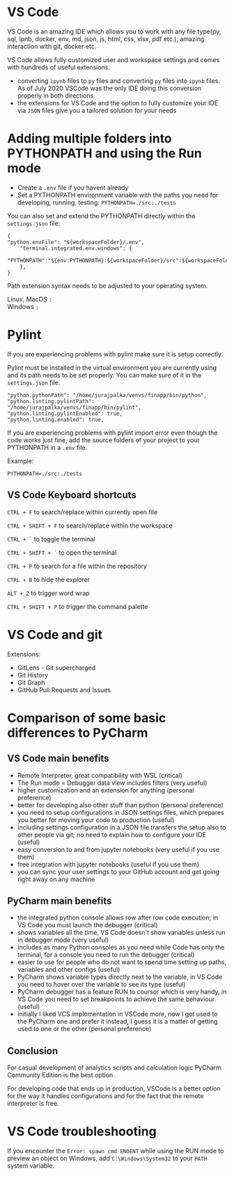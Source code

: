# VS Code

VS Code is an amazing IDE which allows you to work with any file type(py, sql, ipnb, docker, env, md, json, js, html, css, xlsx, pdf etc.), amazing interaction with git, docker etc.

VS Code allows fully customized user and workspace settings and comes with hundreds of useful extensions. 

- converting `ipynb` files to `py` files and converting `py` files into `ipynb` files. As of July 2020 VSCode was the only IDE doing this conversion properly in both directions.
- the extensions for VS Code and the option to fully customize your IDE via `JSON` files give you a tailored solution for your needs

# Adding multiple folders into PYTHONPATH and using the Run mode
* Create a `.env` file if you havent already
* Set a PYTHONPATH environment variable with the paths you need for developing, running, testing: `PYTHONPATH=./src:./tests`

You can also set and extend the PYTHONPATH directly within the `settings.json` file:
```
{
"python.envFile": "${workspaceFolder}/.env",
    "terminal.integrated.env.windows": {
        "PYTHONPATH":"${env:PYTHONPATH}:${workspaceFolder}/src":${workspaceFolder}/tests",
    },
}
```

Path extension syntax needs to be adjusted to your operating system.

Linux, MacOS `:` <br>
Windows `;`


# Pylint
If you are experiencing problems with pylint make sure it is setup correctly. 

Pylint must be installed in the virtual environment you are currently using and its path needs to be set properly. You can make sure of it in the `settings.json` file.

```
"python.pythonPath": "/home/jurajpalka/venvs/finapp/bin/python",
"python.linting.pylintPath": "/home/jurajpalka/venvs/finapp/bin/pylint",
"python.linting.pylintEnabled": true,
"python.linting.enabled": true,
```

If you are experiencing problems with pylint import error even though the code works just fine, add the source folders of your project to your PYTHONPATH in a `.env` file.

Example:
```
PYTHONPATH=./src:./tests
```

## VS Code Keyboard shortcuts

`CTRL + F` to search/replace within currently open file

`CTRL + SHIFT + F` to search/replace within the workspace 

`` CTRL + ` `` to toggle the terminal

`` CTRL + SHIFT + ` `` to open the terminal

`CTRL + P` to search for a file within the repository

`CTRL + B` to hide the explorer

`ALT + Z` to trigger word wrap

`CTRL + SHIFT + P` to trigger the command palette

# VS Code and git

Extensions:
* GitLens - Git supercharged
* Git History
* Git Graph
* GitHub Pull Requests and Issues
# Comparison of some basic differences to PyCharm

## VS Code main benefits

* Remote Interpreter, great compatibility with WSL (critical)
* The Run mode = Debugger data view includes filters (very useful)
* higher customization and an extension for anything (personal preference)
* better for developing also other stuff than python (personal preference)
* you need to setup configurations in JSON settings files, which prepares you better for moving your code to production (useful)
* including settings configuration in a JSON file transfers the setup also to other people via git; no need to explain how to configure your IDE (useful)
* easy conversion to and from jupyter notebooks (very useful if you use them)
* free integration with jupyter notebooks (useful if you use them)
* you can sync your user settings to your GitHub account and get going right away on any machine
 
## PyCharm main benefits

* the integrated python console allows row after row code execution;  in VS Code you must launch the debugger (critical)
* shows variables all the time, VS Code doesn't show variables unless run in debugger mode (very useful)
* includes as many Python consoles as you need while Code has only the terminal, for a console you need to run the debugger (critical) 
* easier to use for people who do not want to spend time setting up paths, variables and other configs (useful)
* PyCharm shows variable types directly next to the variable, in VS Code you need to hover over the variable to see its type (useful)
* PyCharm debugger has a feature RUN to coursor which is very handy, in VS Code you need to set breakpoints to achieve the same behaviour (useful)
* initially I liked VCS implementation in VSCode more, now I got used to the PyCharm one and prefer it instead, I guess it is a matter of getting used to one or the other (personal preference)

## Conclusion
For casual development of analytics scripts and calculation logic PyCharm Community Edition is the best option

For developing code that ends up in production, VSCode is a better option for the way it handles configurations and for the fact that the remote interpreter is free.

# VS Code troubleshooting
If you encounter the `Error: spawn cmd ENOENT` while using the RUN mode to preview an object on Windows, add `C:\Windows\System32` to your `PATH` system variable.